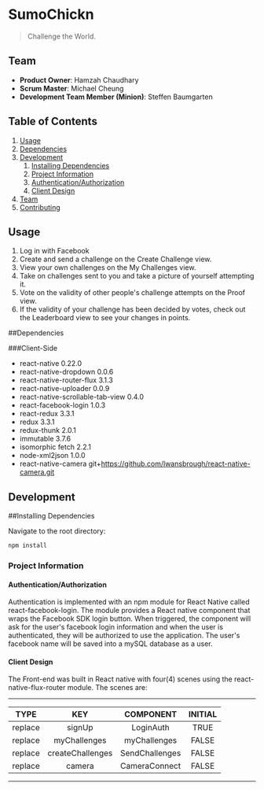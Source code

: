 # SumoChickn

> Challenge the World.

## Team

  - __Product Owner__: Hamzah Chaudhary
  - __Scrum Master__: Michael Cheung
  - __Development Team Member (Minion)__: Steffen Baumgarten

## Table of Contents

1. [Usage](#Usage)
1. [Dependencies](#dependencies)
1. [Development](#development)
    1. [Installing Dependencies](#installing-dependencies)
    1. [Project Information](#project-details)
      1. [Authentication/Authorization](#authentication/authorization)
      1. [Client Design](#client-design)
1. [Team](#team)
1. [Contributing](#contributing)

## Usage

1. Log in with Facebook
2. Create and send a challenge on the Create Challenge view.
3. View your own challenges on the My Challenges view.
4. Take on challenges sent to you and take a picture of yourself attempting it.
5. Vote on the validity of other people's challenge attempts on the Proof view.
6. If the validity of your challenge has been decided by votes, check out the Leaderboard view to see your changes in points.

##Dependencies

###Client-Side
- react-native 0.22.0
- react-native-dropdown 0.0.6
- react-native-router-flux 3.1.3
- react-native-uploader 0.0.9
- react-native-scrollable-tab-view 0.4.0
- react-facebook-login 1.0.3
- react-redux 3.3.1
- redux 3.3.1
- redux-thunk 2.0.1
- immutable 3.7.6
- isomorphic fetch 2.2.1
- node-xml2json 1.0.0
- react-native-camera git+https://github.com/lwansbrough/react-native-camera.git

## Development

##Installing Dependencies

Navigate to the root directory:

```sh
npm install
```

### Project Information

#### Authentication/Authorization

Authentication is implemented with an npm module for React Native called react-facebook-login. The module
provides a React native component that wraps the Facebook SDK login button. When triggered, the component
will ask for the user's facebook login information and when the user is authenticated, they will be
authorized to use the application. The user's facebook name will be saved into a mySQL database as a user.

#### Client Design

The Front-end was built in React native with four(4) scenes using the react-native-flux-router module. The scenes are:

 ------------------------------------------------------------------------
| TYPE      | KEY                   | COMPONENT           | INITIAL      |
|:---------:|:---------------------:|:-------------------:|:------------:|
| replace   | signUp                | LoginAuth           | TRUE         | 
| replace   | myChallenges          | myChallenges        | FALSE        | 
| replace   | createChallenges      | SendChallenges      | FALSE        | 
| replace   | camera                | CameraConnect       | FALSE        | 
 ------------------------------------------------------------------------

















